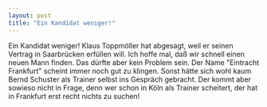 ```yaml
---
layout: post
title: "Ein Kandidat weniger!"
---
```


Ein Kandidat weniger! Klaus Toppmöller hat abgesagt, weil er seinen Vertrag in Saarbrücken erfüllen will. Ich hoffe mal, daß wir schnell einen neuen Mann finden. Das dürfte aber kein Problem sein. Der Name "Eintracht Frankfurt" scheint immer noch gut zu klingen. Sonst hätte sich wohl kaum Bernd Schuster als Trainer selbst ins Gespräch gebracht. Der kommt aber sowieso nicht in Frage, denn wer schon in Köln als Trainer scheitert, der hat in Frankfurt erst recht nichts zu suchen!
